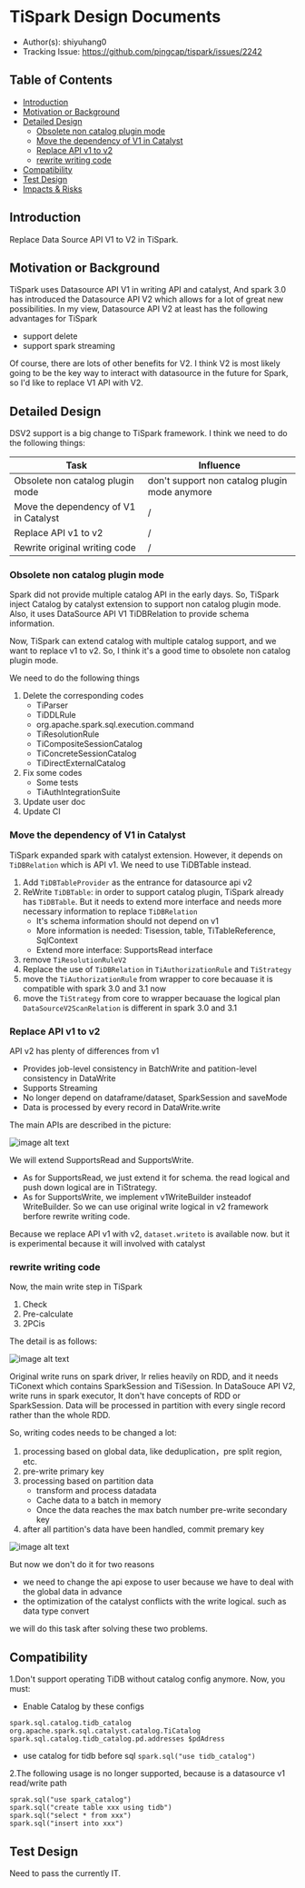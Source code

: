 # TiSpark Design Documents

- Author(s): shiyuhang0
- Tracking Issue: https://github.com/pingcap/tispark/issues/2242

## Table of Contents

* [Introduction](#introduction)
* [Motivation or Background](#motivation-or-background)
* [Detailed Design](#detailed-design)
    * [Obsolete non catalog plugin mode](#obsolete-non-catalog-plugin-mode)
    * [Move the dependency of V1 in Catalyst](#move-the-dependency-of-v1-in-catalyst)
    * [Replace API v1 to v2](#replace-api-v1-to-v2)
    * [rewrite writing code](#rewrite-writing-code)
* [Compatibility](#compatibility)
* [Test Design](#test-design)
* [Impacts & Risks](#impacts--risks)

## Introduction

Replace Data Source API V1 to V2 in TiSpark.

## Motivation or Background

TiSpark uses Datasource API V1 in writing API and catalyst, And spark 3.0 has introduced the Datasource API V2 which allows for a lot of great new possibilities. In my view, Datasource API V2 at least has the following advantages for TiSpark
- support delete
- support spark streaming

Of course, there are lots of other benefits for V2. I think V2 is most likely going to be the key way to interact with datasource in the future for Spark, so I'd like to replace V1 API with V2.

## Detailed Design

DSV2 support is a big change to TiSpark framework. I think we need to do the following things:

| Task                                  | Influence                                     |
|---------------------------------------|-----------------------------------------------|
| Obsolete non catalog plugin mode      | don't support non catalog plugin mode anymore |
| Move the dependency of V1 in Catalyst | /                                             |
| Replace API v1 to v2                  | /                                             | 
| Rewrite original writing code         | /                                             |

### Obsolete non catalog plugin mode
Spark did not provide multiple catalog API in the early days. So, TiSpark inject Catalog by catalyst extension to support non catalog plugin mode. Also, it uses DataSource API V1 TiDBRelation to provide schema information.

Now, TiSpark can extend catalog with multiple catalog support, and we want to replace v1 to v2. So, I think it's a good time to obsolete non catalog plugin mode.

We need to do the following things
1. Delete the corresponding codes
    - TiParser
    - TiDDLRule
    - org.apache.spark.sql.execution.command
    - TiResolutionRule
    - TiCompositeSessionCatalog
    - TiConcreteSessionCatalog
    - TiDirectExternalCatalog
2. Fix some codes
    - Some tests
    - TiAuthIntegrationSuite
3. Update user doc
4. Update CI

### Move the dependency of V1 in Catalyst
TiSpark expanded spark with catalyst extension. However, it depends on `TiDBRelation` which is API v1. We need to use TiDBTable instead.

1. Add `TiDBTableProvider` as the entrance for datasource api v2
2. ReWrite `TiDBTable`: in order to support catalog plugin, TiSpark already has `TiDBTable`. But it needs to extend more interface and needs more necessary information to replace `TiDBRelation`
   - It's schema information should not depend on v1
   - More information is needed: Tisession, table, TiTableReference, SqlContext
   - Extend more interface: SupportsRead interface
3. remove `TiResolutionRuleV2`
4. Replace the use of `TiDBRelation` in `TiAuthorizationRule` and `TiStrategy`
5. move the `TiAuthorizationRule` from wrapper to core becauase it is compatible with spark 3.0 and 3.1 now
6. move the  `TiStrategy` from core to wrapper becauase the logical plan `DataSourceV2ScanRelation` is different in spark 3.0 and 3.1

      
### Replace API v1 to v2
API v2 has plenty of differences from v1
- Provides job-level consistency in BatchWrite and patition-level consistency in DataWrite
- Supports Streaming
- No longer depend on dataframe/dataset, SparkSession and saveMode
- Data is processed by every record in DataWrite.write

The main APIs are described in the picture:

![image alt text](imgs/dsv2.png)

We will extend SupportsRead and SupportsWrite.
- As for SupportsRead, we just extend it for schema. the read logical and push down logical are in TiStrategy.
- As for SupportsWrite, we implement v1WriteBuilder insteadof WriteBuilder. So we can use original write logical in v2 framework berfore rewrite writing code.

Because we replace API v1 with v2, `dataset.writeto` is available now. but it is experimental because it will involved with catalyst

### rewrite writing code
Now, the main write step in TiSpark 
1. Check
2. Pre-calculate
3. 2PCis 

The detail is as follows:

![image alt text](imgs/write.png)


Original write runs on spark driver, Ir relies heavily on RDD, and it needs TiConext which contains SparkSession and TiSession. 
In DataSouce API V2, write runs in spark executor, It don't have concepts of RDD or SparkSession. Data will be processed in partition with every single record rather than the whole RDD.

So, writing codes needs to be changed a lot:
1. processing based on global data, like deduplication，pre split region, etc.
2. pre-write primary key
3. processing based on partition data
   - transform and process datadata
   - Cache data to a batch in memory
   - Once the data reaches the max batch number pre-write secondary key
4. after all partition's data have been handled, commit premary key

![image alt text](imgs/new_write.png)

But now we don't do it for two reasons
- we need to change the api expose to user because we have to deal with the global data in advance
- the optimization of the catalyst conflicts with the write logical. such as data type convert

we will do this task after solving these two problems.

## Compatibility

1.Don't support operating TiDB without catalog config anymore. Now, you must:
- Enable Catalog by these configs
```
spark.sql.catalog.tidb_catalog org.apache.spark.sql.catalyst.catalog.TiCatalog
spark.sql.catalog.tidb_catalog.pd.addresses $pdAdress
```
- use catalog for tidb before sql `spark.sql("use tidb_catalog")`

2.The following usage is no longer supported, because is a datasource v1 read/write path
```
sprak.sql("use spark_catalog")  
spark.sql("create table xxx using tidb")
spark.sql("select * from xxx") 
spark.sql("insert into xxx")  
```

## Test Design

Need to pass the currently IT.




